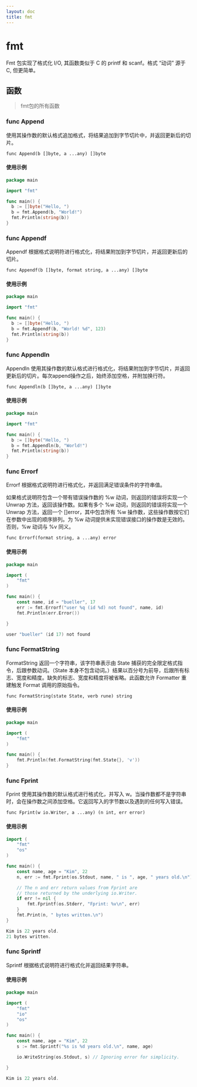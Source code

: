 ```yaml
---
layout: doc
title: fmt
---
```


# fmt

Fmt 包实现了格式化 I/O, 其函数类似于 C 的 printf 和 scanf。格式 “动词” 源于 C, 但更简单。

## 函数
> fmt包的所有函数

### func Append

使用其操作数的默认格式追加格式，将结果追加到字节切片中，并返回更新后的切片。

```go{1}
func Append(b []byte, a ...any) []byte
```

#### 使用示例
```go
package main

import "fmt"

func main() {
  b := []byte("Hello, ")
  b = fmt.Append(b, "World!")
  fmt.Println(string(b))
}
```

### func Appendf
Appendf 根据格式说明符进行格式化，将结果附加到字节切片，并返回更新后的切片。

```go{1}
func Appendf(b []byte, format string, a ...any) []byte
```

#### 使用示例
```go
package main

import "fmt"

func main() {
  b := []byte("Hello, ")
  b = fmt.Appendf(b, "World! %d", 123)
  fmt.Println(string(b))
}
```

### func Appendln

Appendln 使用其操作数的默认格式进行格式化，将结果附加到字节切片，并返回更新后的切片。每次append操作之后，始终添加空格，并附加换行符。

```go{1}
func Appendln(b []byte, a ...any) []byte
```

#### 使用示例
```go
package main

import "fmt"

func main() {
  b := []byte("Hello, ")
  b = fmt.Appendln(b, "World!")
  fmt.Println(string(b))
}
```

### func Errorf
Errorf 根据格式说明符进行格式化，并返回满足错误条件的字符串值。

如果格式说明符包含一个带有错误操作数的 %w 动词，则返回的错误将实现一个 Unwrap 方法，返回该操作数。如果有多个 %w 动词，则返回的错误将实现一个 Unwrap 方法，返回一个 []error，其中包含所有 %w 操作数，这些操作数按它们在参数中出现的顺序排列。为 %w 动词提供未实现错误接口的操作数是无效的。否则，%w 动词与 %v 同义。

```go{1}
func Errorf(format string, a ...any) error
```

#### 使用示例
```go
package main

import (
	"fmt"
)

func main() {
	const name, id = "bueller", 17
	err := fmt.Errorf("user %q (id %d) not found", name, id)
	fmt.Println(err.Error())

}

user "bueller" (id 17) not found
```

### func FormatString
FormatString 返回一个字符串，该字符串表示由 State 捕获的完全限定格式指令，后跟参数动词。（State 本身不包含动词。）结果以百分号为前导，后跟所有标志、宽度和精度。缺失的标志、宽度和精度将被省略。此函数允许 Formatter 重建触发 Format 调用的原始指令。

```go{1}
func FormatString(state State, verb rune) string
```

#### 使用示例
```go
package main

import (
	"fmt"
)

func main() {
	fmt.Println(fmt.FormatString(fmt.State{}, 'v'))
}
```

### func Fprint
Fprint 使用其操作数的默认格式进行格式化，并写入 w。当操作数都不是字符串时，会在操作数之间添加空格。它返回写入的字节数以及遇到的任何写入错误。

```go{1}
func Fprint(w io.Writer, a ...any) (n int, err error)
```

#### 使用示例
```go
import (
	"fmt"
	"os"
)

func main() {
	const name, age = "Kim", 22
	n, err := fmt.Fprint(os.Stdout, name, " is ", age, " years old.\n")

	// The n and err return values from Fprint are
	// those returned by the underlying io.Writer.
	if err != nil {
		fmt.Fprintf(os.Stderr, "Fprint: %v\n", err)
	}
	fmt.Print(n, " bytes written.\n")
}

Kim is 22 years old.
21 bytes written.
```

### func Sprintf
Sprintf 根据格式说明符进行格式化并返回结果字符串。

#### 使用示例
```go
package main

import (
	"fmt"
	"io"
	"os"
)

func main() {
	const name, age = "Kim", 22
	s := fmt.Sprintf("%s is %d years old.\n", name, age)

	io.WriteString(os.Stdout, s) // Ignoring error for simplicity.

}

Kim is 22 years old.
```


